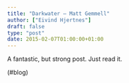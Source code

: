 ```yaml
---
title: "Darkwater – Matt Gemmell"
author: ["Eivind Hjertnes"]
draft: false
type: "post"
date: 2015-02-07T01:00:00+01:00
---
```


A fantastic, but strong post. Just read it.

(#blog)
